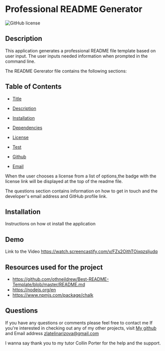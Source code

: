 # Professional README Generator
![GitHub license](https://img.shields.io/badge/license-MIT-blue.svg)
    
## Description
   This application generates a professional README file template based on user input. The user inputs needed information when prompted in the command line.

The README Gererator file contains the following sections:
  
## Table of Contents
 
- [Title](#Title) 
    
- [Description](#Description)

- [Installation](#Installation)

- [Dependencies](#Dependencies)

- [License](#license)

- [Test](#Test)

- [Github](#Github)

- [Email](#Email)
    
When the user chooses a license from a list of options,the badge with the license link will be displayed at the top of the readme file.

The questions section contains information on how to get in touch and the developer's email address and GitHub profile link.

## Installation
Instructions on how ot install the application

## Demo
Link to the Video
https://watch.screencastify.com/v/FZs2OithTOixqzsIjudq

## Resources used for the project
- https://github.com/othneildrew/Best-README-Template/blob/master/README.md
- https://nodejs.org/en
- https://www.npmjs.com/package/chalk



## Questions
  
If you have any questions or comments please feel free to contact me
 If you're interested in checking out any of my other projects, visit [My github](http://github.com/Goldie369) and Email address zlatelinarizova@gmail.com

I wanna say thank you to my tutor Collin Porter for the help and the support.

